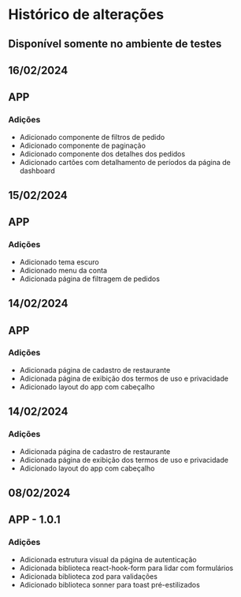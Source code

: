 # Histórico de alterações

## Disponível somente no ambiente de testes

## 16/02/2024

## APP

### Adições

- Adicionado componente de filtros de pedido
- Adicionado componente de paginação
- Adicionado componente dos detalhes dos pedidos
- Adicionado cartões com detalhamento de períodos da página de dashboard 

## 15/02/2024

## APP

### Adições

- Adicionado tema escuro
- Adicionado menu da conta
- Adicionada página de filtragem de pedidos

## 14/02/2024

## APP

### Adições

- Adicionada página de cadastro de restaurante
- Adicionada página de exibição dos termos de uso e privacidade
- Adicionado layout do app com cabeçalho

## 14/02/2024

### Adições

- Adicionada página de cadastro de restaurante
- Adicionada página de exibição dos termos de uso e privacidade
- Adicionado layout do app com cabeçalho

## 08/02/2024

## APP - 1.0.1

### Adições

- Adicionada estrutura visual da página de autenticação
- Adicionada biblioteca react-hook-form para lidar com formulários
- Adicionada biblioteca zod para validações
- Adicionado biblioteca sonner para toast pré-estilizados
